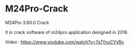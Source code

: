 # M24Pro-Crack
M24Pro 3.60.0 Crack

It is crack software of m24pro application designed in 2018.

Video : https://www.youtube.com/watch?v=7qTfnuCYyRo
